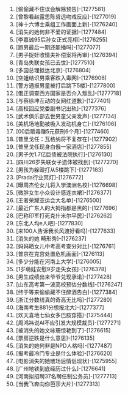 
1. [偷偷藏不住误会解除预告]-[1277581]
1. [曾黎看赵露思陈哲远吻戏反应]-[1277019]
1. [神十六博士乘组工作画面上新]-[1276240]
1. [消失的她何非不爱的证据]-[1277484]
1. [李嘉诚95后孙女正式亮相]-[1276255]
1. [跑男最后一期还能播吗]-[1277077]
1. [男子捉奸收情夫补偿案将再审]-[1276394]
1. [青岛失联女孩已去世]-[1277510]
1. [多国总理抵达北京]-[1276804]
1. [空姐结识男乘客跌入毒网]-[1276906]
1. [警方通报男童被打后跳下5楼]-[1277800]
1. [俄正调查西方国家是否介入叛乱]-[1277718]
1. [与蔡徐坤互动的女网红道歉]-[1277401]
1. [高校回应党委副书记出轨]-[1277376]
1. [武术俱乐部去世男童父亲发声]-[1277134]
1. [美机场地勤被吸入发动机身亡]-[1276106]
1. [00后贩毒赚5元获刑6个月]-[1277460]
1. [普里戈任：瓦格纳将不复存在]-[1277902]
1. [普里戈任现身白俄一家酒店]-[1277855]
1. [男子欠1.7亿巨债被法院执行]-[1276130]
1. [四川26岁失联女子遗体被找到]-[1277270]
1. [男孩为躲殴打从5楼跳下]-[1277183]
1. [Prada行业冥灯]-[1276772]
1. [曝周杰伦女儿将入学澳洲名校]-[1276698]
1. [微胖女生小众设计感连衣裙]-[1276377]
1. [王者荣耀亚运会大名单]-[1276500]
1. [最近广东人的大拇指都是黑的]-[1277696]
1. [巴称印军打死克什米尔平民]-[1276262]
1. [东北人均e人吧]-[1277830]
1. [来100人告诉我长风渡好看吗]-[1277633]
1. [消失的她 畸形秀]-[1276237]
1. [妈妈晒女儿中考高考查分对比]-[1276761]
1. [普京在克宫处置危机画面]-[1276113]
1. [多少分能在河南上大学]-[1276005]
1. [1岁萌娃安慰9岁走失女孩]-[1276378]
1. [男生成绩出来爷爷兑现承诺]-[1277428]
1. [山东高考第一波高校预估分数线]-[1276247]
1. [终于等来偷偷藏不住醉酒告白]-[1277384]
1. [浙江分数线真的奇高无比吗]-[1277280]
1. [海南考生881分想报北大]-[1277377]
1. [欢天喜地七仙女多巴胺穿搭]-[1275444]
1. [周鸿祎说AI不应引发大规模裁员]-[1277271]
1. [被消失的她文咏珊惊艳到了]-[1276615]
1. [票房逆跌是什么意思]-[1276135]
1. [消失的她何非是NPD人格吗]-[1277487]
1. [报考最冷门专业是什么体验]-[1276620]
1. [电影消失的她散场后情侣现状]-[1275955]
1. [广州地铁到底经历过什么]-[1276641]
1. [河南拟招聘37名聘任制公务员]-[1277713]
1. [当我飞奔向你芭莎大片]-[1277313]